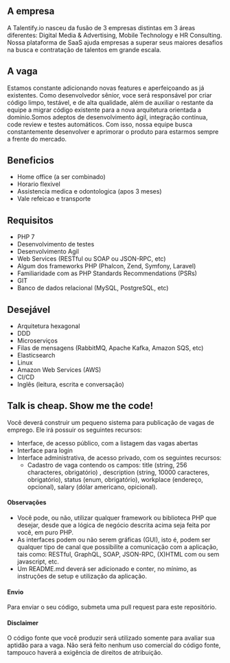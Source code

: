 ## A empresa
A Talentify.io nasceu da fusão de 3 empresas distintas em 3 áreas diferentes: Digital Media & Advertising, Mobile Technology e HR Consulting. Nossa plataforma de SaaS ajuda empresas a superar seus maiores desafios na  busca e contratação de talentos em grande escala.

## A vaga
Estamos constante adicionando novas features e aperfeiçoando as já existentes. Como desenvolvedor sênior, voce será responsável por criar código limpo, testável, e de alta qualidade, além de auxiliar o restante da equipe a migrar código existente para a nova arquitetura orientada a domínio.Somos adeptos de desenvolvimento ágil, integração contínua, code review e testes automáticos. Com isso, nossa equipe busca constantemente desenvolver e aprimorar o produto para estarmos sempre a frente do mercado.

## Beneficios
- Home office (a ser combinado)
- Horario flexivel
- Assistencia medica e odontologica (apos 3 meses)
- Vale refeicao e transporte

## Requisitos
- PHP 7
- Desenvolvimento de testes
- Desenvolvimento Agil
- Web Services (RESTful ou SOAP ou JSON-RPC, etc)
- Algum dos frameworks PHP (Phalcon, Zend, Symfony, Laravel)
- Familiaridade com as PHP Standards Recommendations (PSRs)
- GIT
- Banco de dados relacional (MySQL, PostgreSQL, etc)

## Desejável
- Arquitetura hexagonal
- DDD
- Microserviços
- Filas de mensagens (RabbitMQ, Apache Kafka, Amazon SQS, etc)
- Elasticsearch
- Linux
- Amazon Web Services (AWS)
- CI/CD
- Inglês (leitura, escrita e conversação)

## Talk is cheap. Show me the code!
Você deverá construir um pequeno sistema para publicação de vagas de emprego. Ele irá possuir os seguintes recursos:
* Interface, de acesso público, com a listagem das vagas abertas
* Interface para login
* Interface administrativa, de acesso privado, com os seguintes recursos:
  * Cadastro de vaga contendo os campos: title (string, 256 characteres, obrigatório) , description (string, 10000 caracteres, obrigatório), status (enum, obrigatório), workplace (endereço, opcional), salary (dólar americano, opicional).
 
#### Observações
- Você pode, ou não, utilizar qualquer framework ou biblioteca PHP que desejar, desde que a lógica de negócio descrita acima seja feita por você, em puro PHP.
- As interfaces podem ou não serem gráficas (GUI), isto é, podem ser qualquer tipo de canal que possibilite a comunicação com a aplicação, tais como: RESTful, GraphQL, SOAP, JSON-RPC, (X)HTML com ou sem javascript, etc.
- Um README.md deverá ser adicionado e conter, no mínimo, as instruções de setup e utilização da aplicação.

#### Envio
Para enviar o seu código, submeta uma pull request para este repositório.

#### Disclaimer
O código fonte que você produzir será utilizado somente para avaliar sua aptidão para a vaga. Não será feito nenhum uso comercial do código fonte, tampouco haverá a exigência de direitos de atribuição.

